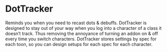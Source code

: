 # DotTracker

Reminds you when you need to recast dots & debuffs. DotTracker is designed to stay out of your way when you log into a character of a class it doesn’t track. Thus removing the annoyance of turning an addon on & off every time you switch characters. DotTracker stores settings by spec for each toon, so you can design setups for each spec for each character.
